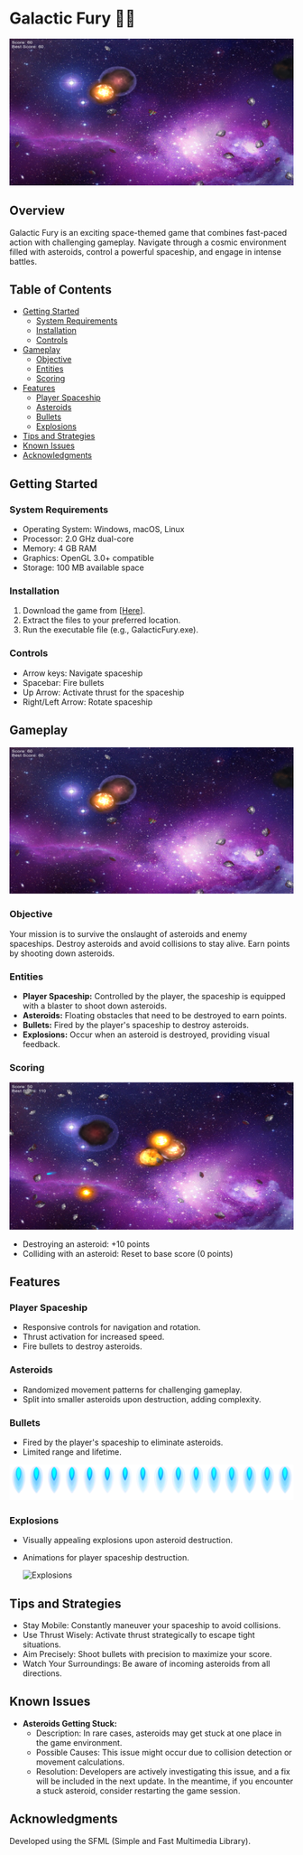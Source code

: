 # Galactic Fury 🚀🚀
![Gameplay Screenshot](gameplay-screenshot/SCR1.png)

## Overview
Galactic Fury is an exciting space-themed game that combines fast-paced action with challenging gameplay. Navigate through a cosmic environment filled with asteroids, control a powerful spaceship, and engage in intense battles.

## Table of Contents
- [Getting Started](#getting-started)
  - [System Requirements](#system-requirements)
  - [Installation](#installation)
  - [Controls](#controls)
- [Gameplay](#gameplay)
  - [Objective](#objective)
  - [Entities](#entities)
  - [Scoring](#scoring)
- [Features](#features)
  - [Player Spaceship](#player-spaceship)
  - [Asteroids](#asteroids)
  - [Bullets](#bullets)
  - [Explosions](#explosions)
- [Tips and Strategies](#tips-and-strategies)
- [Known Issues](#known-issues)
- [Acknowledgments](#acknowledgments)

## Getting Started

### System Requirements
- Operating System: Windows, macOS, Linux
- Processor: 2.0 GHz dual-core
- Memory: 4 GB RAM
- Graphics: OpenGL 3.0+ compatible
- Storage: 100 MB available space

### Installation
1. Download the game from [[Here](https://github.com/Avinash7770/Galactic-Fury)].
2. Extract the files to your preferred location.
3. Run the executable file (e.g., GalacticFury.exe).

### Controls
- Arrow keys: Navigate spaceship
- Spacebar: Fire bullets
- Up Arrow: Activate thrust for the spaceship
- Right/Left Arrow: Rotate spaceship

## Gameplay
![Gameplay Screenshot](gameplay-screenshot/SCR1.png)
### Objective
Your mission is to survive the onslaught of asteroids and enemy spaceships. Destroy asteroids and avoid collisions to stay alive. Earn points by shooting down asteroids.

### Entities
- **Player Spaceship:** Controlled by the player, the spaceship is equipped with a blaster to shoot down asteroids.
- **Asteroids:** Floating obstacles that need to be destroyed to earn points.
- **Bullets:** Fired by the player's spaceship to destroy asteroids.
- **Explosions:** Occur when an asteroid is destroyed, providing visual feedback.


### Scoring
![Gameplay Screenshot](gameplay-screenshot/SCR2.png)
- Destroying an asteroid: +10 points
- Colliding with an asteroid: Reset to base score (0 points)

## Features

### Player Spaceship
- Responsive controls for navigation and rotation.
- Thrust activation for increased speed.
- Fire bullets to destroy asteroids.

### Asteroids
- Randomized movement patterns for challenging gameplay.
- Split into smaller asteroids upon destruction, adding complexity.

### Bullets
- Fired by the player's spaceship to eliminate asteroids.
- Limited range and lifetime.


![Bullets](images/fire_blue.png)

### Explosions
- Visually appealing explosions upon asteroid destruction.
- Animations for player spaceship destruction.

  
  ![Explosions](images/explosions/typeA.png)

## Tips and Strategies
- Stay Mobile: Constantly maneuver your spaceship to avoid collisions.
- Use Thrust Wisely: Activate thrust strategically to escape tight situations.
- Aim Precisely: Shoot bullets with precision to maximize your score.
- Watch Your Surroundings: Be aware of incoming asteroids from all directions.

## Known Issues
- **Asteroids Getting Stuck:**
   - Description: In rare cases, asteroids may get stuck at one place in the game environment.
   - Possible Causes: This issue might occur due to collision detection or movement calculations.
   - Resolution: Developers are actively investigating this issue, and a fix will be included in the next update. In the meantime, if you encounter a stuck asteroid, consider restarting the game session.

## Acknowledgments
Developed using the SFML (Simple and Fast Multimedia Library).
